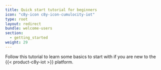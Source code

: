 ```yaml
---
title: Quick start tutorial for beginners
icon: "c8y-icon c8y-icon-cumulocity-iot"
type: root
layout: redirect
bundle: welcome-users
section:
  - getting_started
weight: 29
---
```


Follow this tutorial to learn some basics to start with if you are new to the {{< product-c8y-iot >}} platform.



